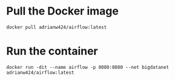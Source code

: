 # Pull the Docker image

`docker pull adrianw424/airflow:latest`
<br>

# Run the container

`docker run -dit --name airflow -p 8080:8080 --net bigdatanet adrianw424/airflow:latest`